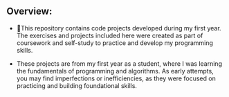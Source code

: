 ## Overview:
- 📁This repository contains code projects developed during my first year. The exercises and projects included here were created as part of coursework and self-study to practice and develop my programming skills.


- These projects are from my first year as a student, where I was learning the fundamentals of programming and algorithms. As early attempts, you may find imperfections or inefficiencies, as they were focused on practicing and building foundational skills.
